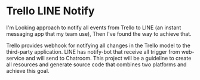 # Trello LINE Notify
I'm Looking approach to notify all events from Trello to LINE (an instant messaging app that my team use), Then I've found the way to achieve that.

Trello provides webhook for notifying all changes in the Trello model to the third-party application. LINE has notify-bot that receive all trigger from web-service and will send to Chatroom. This project will be a guideline to create all resources and generate source code that combines two platforms and achieve this goal.
